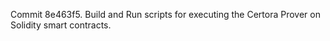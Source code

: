 Commit 8e463f5.                    Build and Run scripts for executing the Certora Prover on Solidity smart contracts.